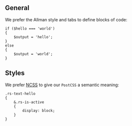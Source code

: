General
-------

We prefer the Allman style and tabs to define blocks of code:

```
if ($hello === 'world')
{
	$output = 'hello';
}
else
{
	$output = 'world';
}
```


Styles
------

We prefer [NCSS](https://github.com/redaxmedia/ncss) to give our `PostCSS` a semantic meaning:

```
.rs-text-hello
{
	&.rs-is-active
	{
		display: block;
	}
}
```